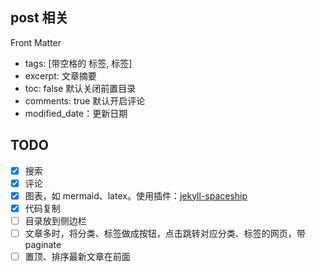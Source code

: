 ## post 相关

Front Matter
- tags: [带空格的 标签, 标签]
- excerpt: 文章摘要
- toc: false 默认关闭前置目录
- comments: true 默认开启评论
- modified_date：更新日期

## TODO

- [x] 搜索
- [x] 评论
- [x] 图表，如 mermaid、latex。使用插件：[jekyll-spaceship](https://github.com/jeffreytse/jekyll-spaceship)
- [x] 代码复制
- [ ] 目录放到侧边栏
- [ ] 文章多时，将分类、标签做成按钮，点击跳转对应分类、标签的网页，带 paginate
- [ ] 置顶、排序最新文章在前面